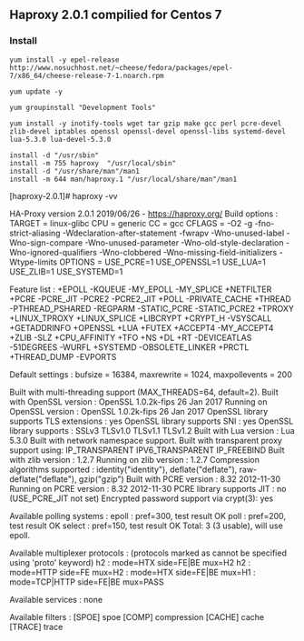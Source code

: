 ## Haproxy 2.0.1  compilied for Centos 7

### Install

```
yum install -y epel-release http://www.nosuchhost.net/~cheese/fedora/packages/epel-7/x86_64/cheese-release-7-1.noarch.rpm

yum update -y

yum groupinstall "Development Tools"

yum install -y inotify-tools wget tar gzip make gcc perl pcre-devel zlib-devel iptables openssl openssl-devel openssl-libs systemd-devel lua-5.3.0 lua-devel-5.3.0
```


```
install -d "/usr/sbin"
install -m 755 haproxy  "/usr/local/sbin"
install -d "/usr/share/man"/man1
install -m 644 man/haproxy.1 "/usr/local/share/man"/man1
```

[haproxy-2.0.1]# haproxy -vv

HA-Proxy version 2.0.1 2019/06/26 - https://haproxy.org/
Build options :
  TARGET  = linux-glibc
  CPU     = generic
  CC      = gcc
  CFLAGS  = -O2 -g -fno-strict-aliasing -Wdeclaration-after-statement -fwrapv -Wno-unused-label -Wno-sign-compare -Wno-unused-parameter -Wno-old-style-declaration -Wno-ignored-qualifiers -Wno-clobbered -Wno-missing-field-initializers -Wtype-limits
  OPTIONS = USE_PCRE=1 USE_OPENSSL=1 USE_LUA=1 USE_ZLIB=1 USE_SYSTEMD=1

Feature list : +EPOLL -KQUEUE -MY_EPOLL -MY_SPLICE +NETFILTER +PCRE -PCRE_JIT -PCRE2 -PCRE2_JIT +POLL -PRIVATE_CACHE +THREAD -PTHREAD_PSHARED -REGPARM -STATIC_PCRE -STATIC_PCRE2 +TPROXY +LINUX_TPROXY +LINUX_SPLICE +LIBCRYPT +CRYPT_H -VSYSCALL +GETADDRINFO +OPENSSL +LUA +FUTEX +ACCEPT4 -MY_ACCEPT4 +ZLIB -SLZ +CPU_AFFINITY +TFO +NS +DL +RT -DEVICEATLAS -51DEGREES -WURFL +SYSTEMD -OBSOLETE_LINKER +PRCTL +THREAD_DUMP -EVPORTS

Default settings :
  bufsize = 16384, maxrewrite = 1024, maxpollevents = 200

Built with multi-threading support (MAX_THREADS=64, default=2).
Built with OpenSSL version : OpenSSL 1.0.2k-fips  26 Jan 2017
Running on OpenSSL version : OpenSSL 1.0.2k-fips  26 Jan 2017
OpenSSL library supports TLS extensions : yes
OpenSSL library supports SNI : yes
OpenSSL library supports : SSLv3 TLSv1.0 TLSv1.1 TLSv1.2
Built with Lua version : Lua 5.3.0
Built with network namespace support.
Built with transparent proxy support using: IP_TRANSPARENT IPV6_TRANSPARENT IP_FREEBIND
Built with zlib version : 1.2.7
Running on zlib version : 1.2.7
Compression algorithms supported : identity("identity"), deflate("deflate"), raw-deflate("deflate"), gzip("gzip")
Built with PCRE version : 8.32 2012-11-30
Running on PCRE version : 8.32 2012-11-30
PCRE library supports JIT : no (USE_PCRE_JIT not set)
Encrypted password support via crypt(3): yes

Available polling systems :
      epoll : pref=300,  test result OK
       poll : pref=200,  test result OK
     select : pref=150,  test result OK
Total: 3 (3 usable), will use epoll.

Available multiplexer protocols :
(protocols marked as <default> cannot be specified using 'proto' keyword)
              h2 : mode=HTX        side=FE|BE     mux=H2
              h2 : mode=HTTP       side=FE        mux=H2
       <default> : mode=HTX        side=FE|BE     mux=H1
       <default> : mode=TCP|HTTP   side=FE|BE     mux=PASS

Available services : none

Available filters :
	[SPOE] spoe
	[COMP] compression
	[CACHE] cache
	[TRACE] trace
